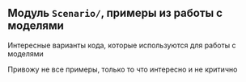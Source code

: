 ## Модуль `Scenario/`, примеры из работы с моделями

Интересные варианты кода, которые используются для работы с моделями

Привожу не все примеры, только то что интересно и не критично
